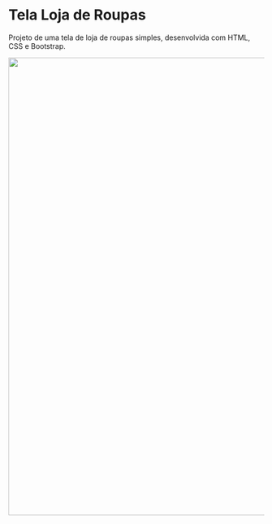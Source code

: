 # Tela Loja de Roupas
Projeto de uma tela de loja de roupas simples, desenvolvida com HTML, CSS e Bootstrap.

<div align="center">
  <img src = "https://user-images.githubusercontent.com/73238816/253761756-cb10686d-015b-43a0-91d9-b5b59ed1e546.png" width="900px" />
</div>
